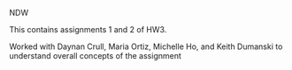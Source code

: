 
NDW

This contains assignments 1 and 2 of HW3. 

Worked with Daynan Crull, Maria Ortiz, Michelle Ho, and Keith Dumanski to understand overall concepts of the assignment